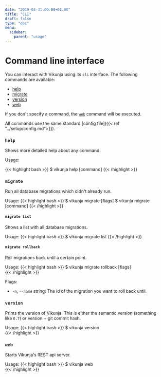 ```yaml
---
date: "2019-03-31:00:00+01:00"
title: "CLI"
draft: false
type: "doc"
menu:
  sidebar:
    parent: "usage"
---
```


# Command line interface

You can interact with Vikunja using its `cli` interface. 
The following commands are available:

* [help](#help)
* [migrate](#migrate)
* [version](#version)
* [web](#web)

If you don't specify a command, the [`web`](#web) command will be executed.

All commands use the same standard [config file]({{< ref "../setup/config.md">}}).

### `help`

Shows more detailed help about any command.

Usage:

{{< highlight bash >}}
$ vikunja help [command]
{{< /highlight >}}

### `migrate`

Run all database migrations which didn't already run.

Usage:
{{< highlight bash >}}
$ vikunja migrate [flags]
$ vikunja migrate [command]
{{< /highlight >}}

#### `migrate list`

Shows a list with all database migrations.

Usage:
{{< highlight bash >}}
$ vikunja migrate list
{{< /highlight >}}

#### `migrate rollback`

Roll migrations back until a certain point.

Usage:
{{< highlight bash >}}
$ vikunja migrate rollback [flags]    
{{< /highlight >}}

Flags:
* `-n`, `--name` string: The id of the migration you want to roll back until.
 

### `version`

Prints the version of Vikunja.
This is either the semantic version (something like `0.7`) or version + git commit hash.

Usage:
{{< highlight bash >}}
$ vikunja version    
{{< /highlight >}}

### `web`

Starts Vikunja's REST api server.

Usage:
{{< highlight bash >}}
$ vikunja web    
{{< /highlight >}}